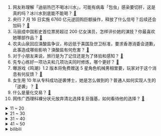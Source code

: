 1. 网友称理解「迪丽热巴不喝冰川水」，可能有病毒「包虫」感染要切肝，这是真的吗？冰川水到底能不能喝？ [:link:](https://www.zhihu.com/question/661730580)
2. 央行 7 月 16 日实施 6760 亿元逆回购巨额操作，释放了什么信号？后续还会加码？ [:link:](https://www.zhihu.com/question/661749750)
3. 马丽成中国影史首位票房超过 200 亿女演员，怎样评价她的演技？你最喜欢她哪部作品？ [:link:](https://www.zhihu.com/question/661735145)
4. 农夫山泉回应溴酸盐争议，称远低于美国及世卫标准，要求香港消委会道歉，此事造成哪些影响？溴酸盐有何危害？ [:link:](https://www.zhihu.com/question/661747813)
5. 对于小朋友来说，旅行是为了记住还是为了体验和感知？ [:link:](https://www.zhihu.com/question/661237336)
6. 先专心练好一项功夫和几项功夫同时修炼，哪个更好？ [:link:](https://www.zhihu.com/question/661398325)
7. 曝游戏《鸣潮》1.2 版本将免费赠送 5 星角色机械男相里要，玩家对于这个消息有何反馈？ [:link:](https://www.zhihu.com/question/661581002)
8. 女生用 10 年从专科成功逆袭博士，她是怎么做到的？普通人如何实现人生的「逆袭」？ [:link:](https://www.zhihu.com/question/661515535)
9. 什么是量化交易？ [:link:](https://www.zhihu.com/question/37561522)
10. 网传广西理科裸分状元放弃清北选择复旦强基，如何看待他的选择？ [:link:](https://www.zhihu.com/question/661509922)
<details>
<summary>11 ~ 20</summary>

11. 社交媒体使用特朗普遇袭照片 2100元/张，视觉中国称来源合法，版权怎么成视觉中国的了？如何看待此事？ [:link:](https://www.zhihu.com/question/661686333)
12. 法国体育部长在塞纳河中游泳，亲证河水足够干净 ，哪些信息值得关注？ [:link:](https://www.zhihu.com/question/661674355)
13. 联合国称印度人口将达到 17 亿的峰值，在本世纪内保持「世界第一人口大国」地位，这一数据说明了什么？ [:link:](https://www.zhihu.com/question/661673271)
14. 特朗普枪击案嫌犯手机被破解，其手机中都记录了哪些内容？是否能从中得知嫌疑人的作案动机？ [:link:](https://www.zhihu.com/question/661752545)
15. 同样是西虹市有钱人，《西虹市首富》里的王多鱼和《抓娃娃》里的马成钢谁更有钱？ [:link:](https://www.zhihu.com/question/661609913)
16. Python 打包成 exe，太大了该怎么解决？ [:link:](https://www.zhihu.com/question/281858271)
17. 夏天炎热，累了可以在汽车里开着空调睡觉吗？如果可以在汽车里休息，怎样做才是安全的？ [:link:](https://www.zhihu.com/question/661147246)
18. 徐工集团为什么可以免费赞助《流浪地球 2》？ [:link:](https://www.zhihu.com/question/581822066)
19. 如何看待T1取关LPL？ [:link:](https://www.zhihu.com/question/661751914)
20. 上证新指数「上证收益」将发布，以 3320 点为基点，新指数包含哪些市场信息？发布新指数有何意义？ [:link:](https://www.zhihu.com/question/661730426)
</details>
<details>
<summary>21 ~ 30</summary>

21. 除了烧烤，还有哪些是你心中能代表夜宵的美食符号？ [:link:](https://www.zhihu.com/question/661261401)
22. 特朗普遭枪击后现身共和党代表大会活动现场，右耳缠着绷带，他的伤势情况如何？出席该活动对他有多重要？ [:link:](https://www.zhihu.com/question/661737998)
23. 电影《抓娃娃》里，马成钢的教育最后成功了吗？ [:link:](https://www.zhihu.com/question/661620570)
24. 河南南阳出现特大暴雨，局地 6 小时降雨量超 200 毫米，商丘多地超 100 毫米，当地情况如何？ [:link:](https://www.zhihu.com/question/661731875)
25. 为什么手机一个亿像素放大和相机一个亿像素放大相比感觉很糊? [:link:](https://www.zhihu.com/question/660958797)
26. 英格兰主帅索斯盖特宣布辞职，执教 8 年 0 冠，两次输掉欧洲杯决赛，如何评价他的执教水平？ [:link:](https://www.zhihu.com/question/661775458)
27. 什么瞬间让你觉得自己的宠物很可爱？ [:link:](https://www.zhihu.com/question/656317047)
28. 统一回应方便面中疑出现鼠头，称需要经过确认核实，具体情况如何？为何近期与鼠头有关的食品安全问题频发？ [:link:](https://www.zhihu.com/question/661735591)
29. 狗狗感人的行为都有哪些？ [:link:](https://www.zhihu.com/question/660285504)
30. 从小打压教育长大的人，该如何摆脱现在的困境？如何找到适合自己做的事？ [:link:](https://www.zhihu.com/question/661410392)
</details>
<details>
<summary>31 ~ 40</summary>

31. 有哪些「热门旅游城市的小众景点」值得一去？ [:link:](https://www.zhihu.com/question/661307775)
32. 如何评价《一人之下》八奇技中的拘灵遣将？ [:link:](https://www.zhihu.com/question/468562475)
33. 高中到底是主科重要还是副科重要？ [:link:](https://www.zhihu.com/question/657227317)
34. 喜欢一个人能忍住不联系吗? [:link:](https://www.zhihu.com/question/660514278)
35. 从心理学的角度，「后怕」是什么意思？怎么解释？ [:link:](https://www.zhihu.com/question/661278641)
36. 乔丹为什么90年大幅度增重后，跑跳能力没有下滑，中投也没有丢？ [:link:](https://www.zhihu.com/question/585434072)
37. 如何才能坚持跑步? [:link:](https://www.zhihu.com/question/660913253)
38. 古代人会吃夜宵吗？有哪些从古流传至今的夜宵美食？ [:link:](https://www.zhihu.com/question/661067162)
39. 作为车主第一视角，你开车最不喜欢副驾驶的什么行为？为什么？ [:link:](https://www.zhihu.com/question/660457487)
40. 为了旅行，你去过最冷门的小城是哪个？ [:link:](https://www.zhihu.com/question/661265023)
</details>
<details>
<summary>41 ~ 50</summary>

41. 为什么会有那么多大模型答错「9.9 和 9.11 哪个大」？ [:link:](https://www.zhihu.com/question/661748547)
42. 有趣的心理学知识有哪些？普通人可以如何掌握及应用？ [:link:](https://www.zhihu.com/question/660360144)
43. 有没有一种宵夜，吃到后让你感觉「此味只应天上有」？ [:link:](https://www.zhihu.com/question/661067134)
44. 有哪些适合人生大事的现实语录，让人醍醐灌顶的 ？ [:link:](https://www.zhihu.com/question/661001675)
45. 旅途中你收集了哪些不同地貌的旅行地？ [:link:](https://www.zhihu.com/question/660620579)
46. 如何评价幻塔工作室新作《异环》？ [:link:](https://www.zhihu.com/question/661739961)
47. 夏天适合晨跑还是夜跑？ [:link:](https://www.zhihu.com/question/658913522)
48. 50岁退休和55岁退休，你选哪一个？ [:link:](https://www.zhihu.com/question/658564632)
49. 你对《长相思》第二季玱玹攻打皓翎怎么看，你认为他的理由充分吗？ [:link:](https://www.zhihu.com/question/661730314)
50. 飞花令挑战｜你会如何创作包含「雪」字的诗句？ [:link:](https://www.zhihu.com/question/661636727)
</details><details>
<summary>bilibili</summary>

</details>